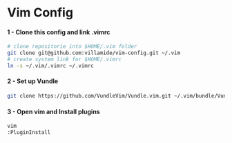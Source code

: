 **Vim Config**
==============

#### 1 - Clone this config and link .vimrc

```bash
# clone repositorie into $HOME/.vim folder
git clone git@github.com:villamide/vim-config.git ~/.vim
# create system link for $HOME/.vimrc
ln -s ~/.vim/.vimrc ~/.vimrc 
```

#### 2 - Set up Vundle
```bash
git clone https://github.com/VundleVim/Vundle.vim.git ~/.vim/bundle/Vundle.vim
```

#### 3 - Open vim and Install plugins
```bash
vim
:PluginInstall
```
